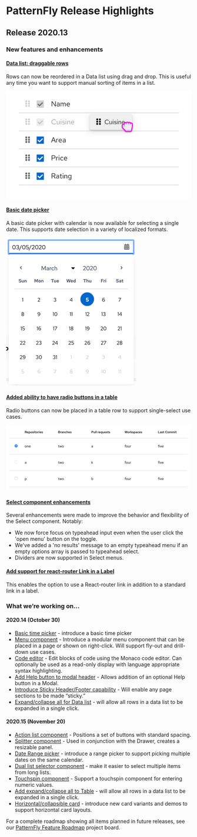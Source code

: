 # PatternFly Release Highlights
## Release 2020.13
### New features and enhancements
#### [Data list: draggable rows](https://www.patternfly.org/v4/components/data-list#draggable)
Rows can now be reordered in a Data list using drag and drop. This is useful any time you want to support manual sorting of items in a list.

![draggable rows in data list](./img/draggable-rows.png)

#### [Basic date picker](https://www.patternfly.org/v4/components/date-picker)
A basic date picker with calendar is now available for selecting a single date. This supports date selection in a variety of localized formats.

![date picker](./img/date-picker.png)

#### [Added ability to have radio buttons in a table](https://www.patternfly.org/v4/components/table#selectable-radio-input)
Radio buttons can now be placed in a table row to support single-select use cases.

![table with radio buttons](./img/table-with-radio.png)

#### [Select component enhancements](https://www.patternfly.org/v4/components/select)
Several enhancements were made to improve the behavior and flexibility of the Select component. Notably:
* We now force focus on typeahead input even when the user click the 'open menu' button on the toggle.
* We've added a 'no results' message to an empty typeahead menu if an empty options array is passed to typeahead select.
* Dividers are now supported in Select menus.

#### [Add support for react-router Link in a Label](https://www.patternfly.org/v4/components/label#router-link)
This enables the option to use a React-router link in addition to a standard link in a label.

### What we’re working on...
#### 2020.14 (October 30)
* [Basic time picker](https://github.com/patternfly/patternfly-react/issues/4731) - introduce a basic time picker
* [Menu component](https://github.com/patternfly/patternfly-react/issues/4712) - Introduce a modular menu component that can be placed in a page or shown on right-click. Will support fly-out and drill-down use cases.
* [Code editor](https://github.com/patternfly/patternfly-design/issues/836) - Edit blocks of code using the Monaco code editor. Can optionally be used as a read-only display with language appropriate syntax highlighting.
* [Add Help button to modal header](https://github.com/patternfly/patternfly/issues/3474) - Allows addition of an optional Help button in a Modal.
* [Introduce Sticky Header/Footer capability](https://github.com/patternfly/patternfly/issues/3417) - Will enable any page sections to be made “sticky.”
* [Expand/collapse all for Data list](https://github.com/patternfly/patternfly-react/issues/4942) - will allow all rows in a data list to be expanded in a single click.

#### 2020.15 (November 20)
* [Action list component](https://github.com/patternfly/patternfly/issues/2021) - Positions a set of buttons with standard spacing.
* [Splitter component](https://github.com/patternfly/patternfly-react/issues/4715) - Used in conjunction with the Drawer, creates a resizable panel.
* [Date Range picker](https://github.com/patternfly/patternfly-react/issues/4732) - introduce a range picker to support picking multiple dates on the same calendar.
* [Dual list selector component](https://github.com/patternfly/patternfly/issues/3556) - make it easier to select multiple items from long lists.
* [Touchspin component](https://github.com/patternfly/patternfly/issues/362) - Support a touchspin component for entering numeric values.
* [Add expand/collapse all to Table](https://github.com/patternfly/patternfly-react/issues/4943) - will allow all rows in a data list to be expanded in a single click.
* [Horizontal/collapsible card](https://github.com/patternfly/patternfly/issues/3555) - introduce new card variants and demos to support horizontal card layouts.


For a complete roadmap showing all items planned in future releases, see our [PatternFly Feature Roadmap](https://github.com/orgs/patternfly/projects/4?fullscreen=true) project board.
